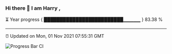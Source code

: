 ### Hi there 👋 I am Harry , 

⏳ Year progress { █████████████████████████▁▁▁▁▁ } 83.38 %

---

⏰ Updated on Mon, 01 Nov 2021 07:55:31 GMT

![Progress Bar CI](https://github.com/duykhang68/duykhang68/workflows/Progress%20Bar%20CI/badge.svg)
